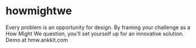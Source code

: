 # howmightwe
Every problem is an opportunity for design. By framing your challenge as a How Might We question, you’ll set yourself up for an innovative solution.
Demo at hmw.ankkit.com
